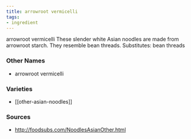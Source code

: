 ```yaml
---
title: arrowroot vermicelli
tags:
- ingredient
---
```

arrowroot vermicelli These slender white Asian noodles are made from arrowroot starch. They resemble bean threads. Substitutes: bean threads

### Other Names

* arrowroot vermicelli

### Varieties

* [[other-asian-noodles]]

### Sources
* http://foodsubs.com/NoodlesAsianOther.html
